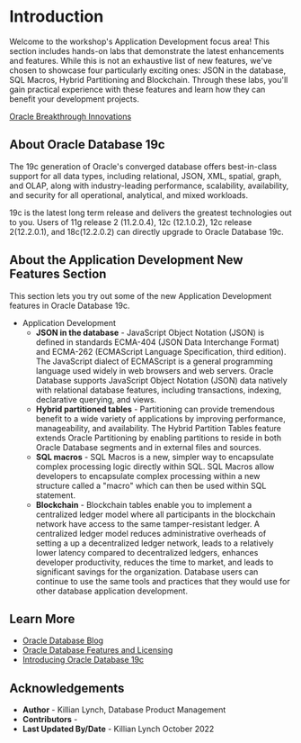 # Introduction

Welcome to the workshop's Application Development focus area! This section includes hands-on labs that demonstrate the latest enhancements and features. While this is not an exhaustive list of new features, we've chosen to showcase four particularly exciting ones: JSON in the database, SQL Macros, Hybrid Partitioning and Blockchain. Through these labs, you'll gain practical experience with these features and learn how they can benefit your development projects.

[Oracle Breakthrough Innovations](youtube:LcsPSJrZDrI)

## About Oracle Database 19c

The 19c generation of Oracle's converged database offers best-in-class support for all data types, including relational, JSON, XML, spatial, graph, and OLAP, along with industry-leading performance, scalability, availability, and security for all operational, analytical, and mixed workloads.

19c is the latest long term release and delivers the greatest technologies out to you. Users of 11g release 2 (11.2.0.4), 12c (12.1.0.2), 12c release 2(12.2.0.1), and 18c(12.2.0.2) can directly upgrade to Oracle Database 19c.

## About the Application Development New Features Section

This section lets you try out some of the new Application Development features in Oracle Database 19c. 

* Application Development
    - **JSON in the database** - JavaScript Object Notation (JSON) is defined in standards ECMA-404 (JSON Data Interchange Format) and ECMA-262 (ECMAScript Language Specification, third edition). The JavaScript dialect of ECMAScript is a general programming language used widely in web browsers and web servers. Oracle Database supports JavaScript Object Notation (JSON) data natively with relational database features, including transactions, indexing, declarative querying, and views.
    - **Hybrid partitioned tables** - Partitioning can provide tremendous benefit to a wide variety of applications by improving performance, manageability, and availability. The Hybrid Partition Tables feature extends Oracle Partitioning by enabling partitions to reside in both Oracle Database segments and in external files and sources.
    - **SQL macros** - SQL Macros is a new, simpler way to encapsulate complex processing logic directly within SQL. SQL Macros allow developers to encapsulate complex processing within a new structure called a "macro" which can then be used within SQL statement.
    - **Blockchain** - Blockchain tables enable you to implement a centralized ledger model where all participants in the blockchain network have access to the same tamper-resistant ledger. A centralized ledger model reduces administrative overheads of setting a up a decentralized ledger network, leads to a relatively lower latency compared to decentralized ledgers, enhances developer productivity, reduces the time to market, and leads to significant savings for the organization. Database users can continue to use the same tools and practices that they would use for other database application development.


## Learn More

* [Oracle Database Blog](http://blogs.oracle.com/database)
* [Oracle Database Features and Licensing](https://apex.oracle.com/database-features/)
* [Introducing Oracle Database 19c](https://www.oracle.com/a/tech/docs/database19c-wp.pdf)

## Acknowledgements
* **Author** - Killian Lynch, Database Product Management
* **Contributors** - 
* **Last Updated By/Date** - Killian Lynch October 2022
